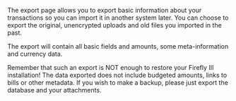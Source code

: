 The export page allows you to export basic information about your transactions so you can import it in another system later. You can choose to export the original, unencrypted uploads and old files you imported in the past.

The export will contain all basic fields and amounts, some meta-information and currency data.

Remember that such an export is NOT enough to restore your Firefly III installation! The data exported does not include budgeted amounts, links to bills or other metadata. If you wish to make a backup, please just export the database and your attachments.